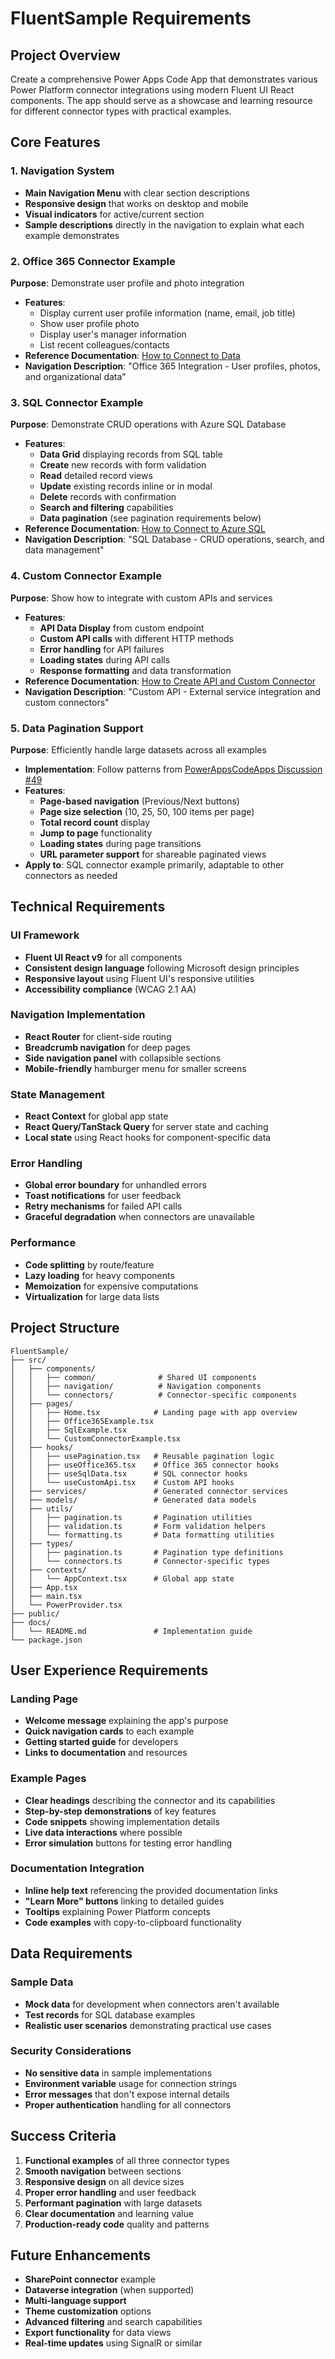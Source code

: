 # FluentSample Requirements

## Project Overview
Create a comprehensive Power Apps Code App that demonstrates various Power Platform connector integrations using modern Fluent UI React components. The app should serve as a showcase and learning resource for different connector types with practical examples.

## Core Features

### 1. Navigation System
- **Main Navigation Menu** with clear section descriptions
- **Responsive design** that works on desktop and mobile
- **Visual indicators** for active/current section
- **Sample descriptions** directly in the navigation to explain what each example demonstrates

### 2. Office 365 Connector Example
**Purpose**: Demonstrate user profile and photo integration
- **Features**:
  - Display current user profile information (name, email, job title)
  - Show user profile photo
  - Display user's manager information
  - List recent colleagues/contacts
- **Reference Documentation**: [How to Connect to Data](https://github.com/microsoft/PowerAppsCodeApps/blob/FluentSample/docs/how-to-connect-to-data.md)
- **Navigation Description**: "Office 365 Integration - User profiles, photos, and organizational data"

### 3. SQL Connector Example
**Purpose**: Demonstrate CRUD operations with Azure SQL Database
- **Features**:
  - **Data Grid** displaying records from SQL table
  - **Create** new records with form validation
  - **Read** detailed record views
  - **Update** existing records inline or in modal
  - **Delete** records with confirmation
  - **Search and filtering** capabilities
  - **Data pagination** (see pagination requirements below)
- **Reference Documentation**: [How to Connect to Azure SQL](https://github.com/microsoft/PowerAppsCodeApps/blob/FluentSample/docs/how-to-connect-to-azure-sql.md)
- **Navigation Description**: "SQL Database - CRUD operations, search, and data management"

### 4. Custom Connector Example
**Purpose**: Show how to integrate with custom APIs and services
- **Features**:
  - **API Data Display** from custom endpoint
  - **Custom API calls** with different HTTP methods
  - **Error handling** for API failures
  - **Loading states** during API calls
  - **Response formatting** and data transformation
- **Reference Documentation**: [How to Create API and Custom Connector](https://github.com/microsoft/PowerAppsCodeApps/blob/FluentSample/docs/how-to-create-api-and-custom-connector.md)
- **Navigation Description**: "Custom API - External service integration and custom connectors"

### 5. Data Pagination Support
**Purpose**: Efficiently handle large datasets across all examples
- **Implementation**: Follow patterns from [PowerAppsCodeApps Discussion #49](https://github.com/microsoft/PowerAppsCodeApps/discussions/49)
- **Features**:
  - **Page-based navigation** (Previous/Next buttons)
  - **Page size selection** (10, 25, 50, 100 items per page)
  - **Total record count** display
  - **Jump to page** functionality
  - **Loading states** during page transitions
  - **URL parameter support** for shareable paginated views
- **Apply to**: SQL connector example primarily, adaptable to other connectors as needed

## Technical Requirements

### UI Framework
- **Fluent UI React v9** for all components
- **Consistent design language** following Microsoft design principles
- **Responsive layout** using Fluent UI's responsive utilities
- **Accessibility compliance** (WCAG 2.1 AA)

### Navigation Implementation
- **React Router** for client-side routing
- **Breadcrumb navigation** for deep pages
- **Side navigation panel** with collapsible sections
- **Mobile-friendly** hamburger menu for smaller screens

### State Management
- **React Context** for global app state
- **React Query/TanStack Query** for server state and caching
- **Local state** using React hooks for component-specific data

### Error Handling
- **Global error boundary** for unhandled errors
- **Toast notifications** for user feedback
- **Retry mechanisms** for failed API calls
- **Graceful degradation** when connectors are unavailable

### Performance
- **Code splitting** by route/feature
- **Lazy loading** for heavy components
- **Memoization** for expensive computations
- **Virtualization** for large data lists

## Project Structure
```
FluentSample/
├── src/
│   ├── components/
│   │   ├── common/              # Shared UI components
│   │   ├── navigation/          # Navigation components
│   │   └── connectors/          # Connector-specific components
│   ├── pages/
│   │   ├── Home.tsx            # Landing page with app overview
│   │   ├── Office365Example.tsx
│   │   ├── SqlExample.tsx
│   │   └── CustomConnectorExample.tsx
│   ├── hooks/
│   │   ├── usePagination.tsx   # Reusable pagination logic
│   │   ├── useOffice365.tsx    # Office 365 connector hooks
│   │   ├── useSqlData.tsx      # SQL connector hooks
│   │   └── useCustomApi.tsx    # Custom API hooks
│   ├── services/               # Generated connector services
│   ├── models/                 # Generated data models
│   ├── utils/
│   │   ├── pagination.ts       # Pagination utilities
│   │   ├── validation.ts       # Form validation helpers
│   │   └── formatting.ts       # Data formatting utilities
│   ├── types/
│   │   ├── pagination.ts       # Pagination type definitions
│   │   └── connectors.ts       # Connector-specific types
│   ├── contexts/
│   │   └── AppContext.tsx      # Global app state
│   ├── App.tsx
│   ├── main.tsx
│   └── PowerProvider.tsx
├── public/
├── docs/
│   └── README.md               # Implementation guide
└── package.json
```

## User Experience Requirements

### Landing Page
- **Welcome message** explaining the app's purpose
- **Quick navigation cards** to each example
- **Getting started guide** for developers
- **Links to documentation** and resources

### Example Pages
- **Clear headings** describing the connector and its capabilities
- **Step-by-step demonstrations** of key features
- **Code snippets** showing implementation details
- **Live data interactions** where possible
- **Error simulation** buttons for testing error handling

### Documentation Integration
- **Inline help text** referencing the provided documentation links
- **"Learn More" buttons** linking to detailed guides
- **Tooltips** explaining Power Platform concepts
- **Code examples** with copy-to-clipboard functionality

## Data Requirements

### Sample Data
- **Mock data** for development when connectors aren't available
- **Test records** for SQL database examples
- **Realistic user scenarios** demonstrating practical use cases

### Security Considerations
- **No sensitive data** in sample implementations
- **Environment variable** usage for connection strings
- **Error messages** that don't expose internal details
- **Proper authentication** handling for all connectors

## Success Criteria
1. **Functional examples** of all three connector types
2. **Smooth navigation** between sections
3. **Responsive design** on all device sizes
4. **Proper error handling** and user feedback
5. **Performant pagination** with large datasets
6. **Clear documentation** and learning value
7. **Production-ready code** quality and patterns

## Future Enhancements
- **SharePoint connector** example
- **Dataverse integration** (when supported)
- **Multi-language support**
- **Theme customization** options
- **Advanced filtering** and search capabilities
- **Export functionality** for data views
- **Real-time updates** using SignalR or similar
